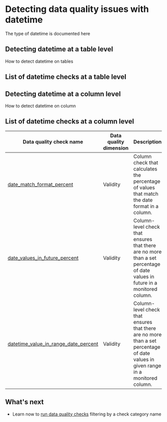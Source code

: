 # Detecting data quality issues with datetime
The type of datetime is documented here

## Detecting datetime at a table level
How to detect datetime on tables

## List of datetime checks at a table level

## Detecting datetime at a column level
How to detect datetime on column

## List of datetime checks at a column level
| Data quality check name | Data quality dimension | Description | Class |
|-------------------------|------------------------|-------------|-------|
|[date_match_format_percent](../../checks/column/datetime/date-match-format-percent.md)|Validity|Column check that calculates the percentage of values that match the date format in a column.|advanced|
|[date_values_in_future_percent](../../checks/column/datetime/date-values-in-future-percent.md)|Validity|Column-level check that ensures that there are no more than a set percentage of date values in future in a monitored column.|standard|
|[datetime_value_in_range_date_percent](../../checks/column/datetime/datetime-value-in-range-date-percent.md)|Validity|Column-level check that ensures that there are no more than a set percentage of date values in given range in a monitored column.|standard|

## What's next
- Learn now to [run data quality checks](../running-data-quality-checks.md#targeting-a-category-of-checks) filtering by a check category name
